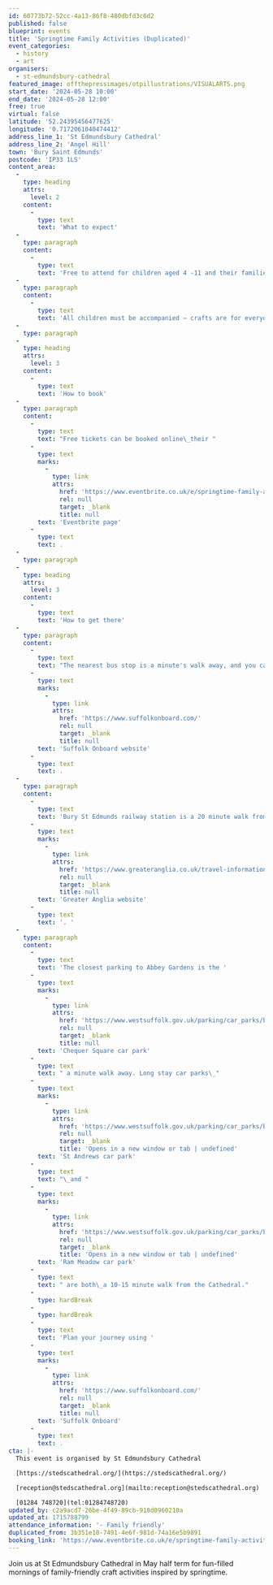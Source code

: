 ```yaml
---
id: 60773b72-52cc-4a13-86f8-480dbfd3c6d2
published: false
blueprint: events
title: 'Springtime Family Activities (Duplicated)'
event_categories:
  - history
  - art
organisers:
  - st-edmundsbury-cathedral
featured_image: offthepressimages/otpillustrations/VISUALARTS.png
start_date: '2024-05-28 10:00'
end_date: '2024-05-28 12:00'
free: true
virtual: false
latitude: '52.24395456477625'
longitude: '0.7172061040474412'
address_line_1: 'St Edmundsbury Cathedral'
address_line_2: 'Angel Hill'
town: 'Bury Saint Edmunds'
postcode: 'IP33 1LS'
content_area:
  -
    type: heading
    attrs:
      level: 2
    content:
      -
        type: text
        text: 'What to expect'
  -
    type: paragraph
    content:
      -
        type: text
        text: 'Free to attend for children aged 4 -11 and their families. '
  -
    type: paragraph
    content:
      -
        type: text
        text: 'All children must be accompanied – crafts are for everyone to get involved!'
  -
    type: paragraph
  -
    type: heading
    attrs:
      level: 3
    content:
      -
        type: text
        text: 'How to book'
  -
    type: paragraph
    content:
      -
        type: text
        text: "Free tickets can be booked online\_their "
      -
        type: text
        marks:
          -
            type: link
            attrs:
              href: 'https://www.eventbrite.co.uk/e/springtime-family-activities-tickets-876675809947'
              rel: null
              target: _blank
              title: null
        text: 'Eventbrite page'
      -
        type: text
        text: .
  -
    type: paragraph
  -
    type: heading
    attrs:
      level: 3
    content:
      -
        type: text
        text: 'How to get there'
  -
    type: paragraph
    content:
      -
        type: text
        text: "The nearest bus stop is a minute's walk away, and you can find up-to-date timetables on the "
      -
        type: text
        marks:
          -
            type: link
            attrs:
              href: 'https://www.suffolkonboard.com/'
              rel: null
              target: _blank
              title: null
        text: 'Suffolk Onboard website'
      -
        type: text
        text: .
  -
    type: paragraph
    content:
      -
        type: text
        text: 'Bury St Edmunds railway station is a 20 minute walk from the Cathedral. You can find train times on the '
      -
        type: text
        marks:
          -
            type: link
            attrs:
              href: 'https://www.greateranglia.co.uk/travel-information/station-information/bse'
              rel: null
              target: _blank
              title: null
        text: 'Greater Anglia website'
      -
        type: text
        text: '. '
  -
    type: paragraph
    content:
      -
        type: text
        text: 'The closest parking to Abbey Gardens is the '
      -
        type: text
        marks:
          -
            type: link
            attrs:
              href: 'https://www.westsuffolk.gov.uk/parking/car_parks/bse_car_parks/chequer-square-car-park.cfm'
              rel: null
              target: _blank
              title: null
        text: 'Chequer Square car park'
      -
        type: text
        text: " a minute walk away. Long stay car parks\_"
      -
        type: text
        marks:
          -
            type: link
            attrs:
              href: 'https://www.westsuffolk.gov.uk/parking/car_parks/bse_car_parks/st-andrews-long-stay-car-park.cfm'
              rel: null
              target: _blank
              title: 'Opens in a new window or tab | undefined'
        text: 'St Andrews car park'
      -
        type: text
        text: "\_and "
      -
        type: text
        marks:
          -
            type: link
            attrs:
              href: 'https://www.westsuffolk.gov.uk/parking/car_parks/bse_car_parks/ram-meadow-car-park.cfm'
              rel: null
              target: _blank
              title: 'Opens in a new window or tab | undefined'
        text: 'Ram Meadow car park'
      -
        type: text
        text: " are both\_a 10-15 minute walk from the Cathedral."
      -
        type: hardBreak
      -
        type: hardBreak
      -
        type: text
        text: 'Plan your journey using '
      -
        type: text
        marks:
          -
            type: link
            attrs:
              href: 'https://www.suffolkonboard.com/'
              rel: null
              target: _blank
              title: null
        text: 'Suffolk Onboard'
      -
        type: text
        text: .
cta: |-
  This event is organised by St Edmundsbury Cathedral

  [https://stedscathedral.org/](https://stedscathedral.org/)

  [reception@stedscathedral.org](mailto:reception@stedscathedral.org)

  [01284 748720](tel:01284748720)
updated_by: c2a9acd7-26be-4f49-89cb-918d0960210a
updated_at: 1715788799
attendance_information: '- Family friendly'
duplicated_from: 3b351e18-7491-4e6f-981d-74a16e5b9891
booking_link: 'https://www.eventbrite.co.uk/e/springtime-family-activities-tickets-876675809947'
---
```

Join us at St Edmundsbury Cathedral in May half term for fun-filled mornings of family-friendly craft activities inspired by springtime.
